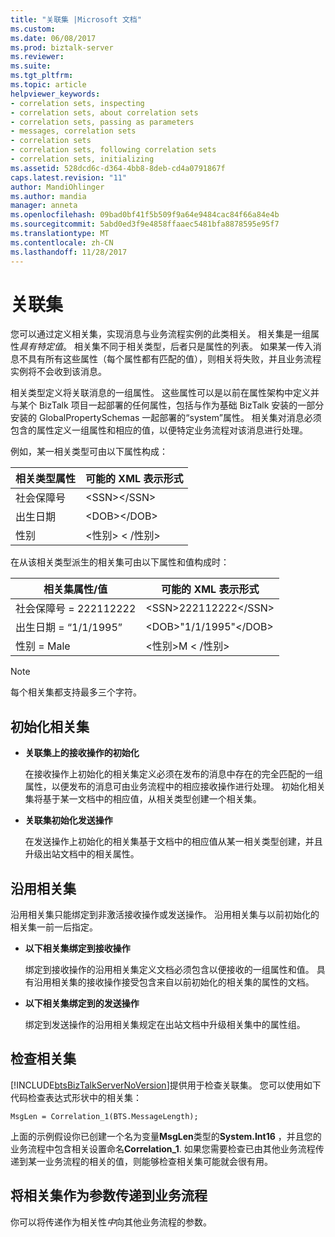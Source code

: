 ```yaml
---
title: "关联集 |Microsoft 文档"
ms.custom: 
ms.date: 06/08/2017
ms.prod: biztalk-server
ms.reviewer: 
ms.suite: 
ms.tgt_pltfrm: 
ms.topic: article
helpviewer_keywords:
- correlation sets, inspecting
- correlation sets, about correlation sets
- correlation sets, passing as parameters
- messages, correlation sets
- correlation sets
- correlation sets, following correlation sets
- correlation sets, initializing
ms.assetid: 528dcd6c-d364-4bb8-8deb-cd4a0791867f
caps.latest.revision: "11"
author: MandiOhlinger
ms.author: mandia
manager: anneta
ms.openlocfilehash: 09bad0bf41f5b509f9a64e9484cac84f66a84e4b
ms.sourcegitcommit: 5abd0ed3f9e4858ffaaec5481bfa8878595e95f7
ms.translationtype: MT
ms.contentlocale: zh-CN
ms.lasthandoff: 11/28/2017
---
```

# <a name="correlation-sets"></a>关联集
您可以通过定义相关集，实现消息与业务流程实例的此类相关。 相关集是一组属性*具有特定值*。 相关集不同于相关类型，后者只是属性的列表。 如果某一传入消息不具有所有这些属性（每个属性都有匹配的值），则相关将失败，并且业务流程实例将不会收到该消息。  
  
 相关类型定义将关联消息的一组属性。 这些属性可以是以前在属性架构中定义并与某个 BizTalk 项目一起部署的任何属性，包括与作为基础 BizTalk 安装的一部分安装的 GlobalPropertySchemas 一起部署的“system”属性。 相关集对消息必须包含的属性定义一组属性和相应的值，以便特定业务流程对该消息进行处理。  
  
 例如，某一相关类型可由以下属性构成：  
  
|相关类型属性|可能的 XML 表示形式|  
|-------------------------------|---------------------------------|  
|社会保障号|\<SSN\>\</SSN\>|  
|出生日期|\<DOB\>\</DOB\>|  
|性别|\<性别\> \< /性别\>|  
  
 在从该相关类型派生的相关集可由以下属性和值构成时：  
  
|相关集属性/值|可能的 XML 表示形式|  
|-------------------------------------|---------------------------------|  
|社会保障号 = 222112222|\<SSN\>222112222\</SSN\>|  
|出生日期 = “1/1/1995”|\<DOB\>"1/1/1995"\</DOB\>|  
|性别 = Male|\<性别\>M \< /性别\>|  
  
> [!NOTE]
>  每个相关集都支持最多三个字符。  
  
## <a name="initializing-correlation-sets"></a>初始化相关集  
  
-   **关联集上的接收操作的初始化**  
  
     在接收操作上初始化的相关集定义必须在发布的消息中存在的完全匹配的一组属性，以便发布的消息可由业务流程中的相应接收操作进行处理。 初始化相关集将基于某一文档中的相应值，从相关类型创建一个相关集。  
  
-   **关联集初始化发送操作**  
  
     在发送操作上初始化的相关集基于文档中的相应值从某一相关类型创建，并且升级出站文档中的相关属性。  
  
## <a name="following-correlation-sets"></a>沿用相关集  
 沿用相关集只能绑定到非激活接收操作或发送操作。 沿用相关集与以前初始化的相关集一前一后指定。  
  
-   **以下相关集绑定到接收操作**  
  
     绑定到接收操作的沿用相关集定义文档必须包含以便接收的一组属性和值。  具有沿用相关集的接收操作接受包含来自以前初始化的相关集的属性的文档。  
  
-   **以下相关集绑定到的发送操作**  
  
     绑定到发送操作的沿用相关集规定在出站文档中升级相关集中的属性组。  
  
## <a name="inspecting-correlation-sets"></a>检查相关集  
 [!INCLUDE[btsBizTalkServerNoVersion](../includes/btsbiztalkservernoversion-md.md)]提供用于检查关联集。 您可以使用如下代码检查表达式形状中的相关集：  
  
```  
MsgLen = Correlation_1(BTS.MessageLength);  
```  
  
 上面的示例假设你已创建一个名为变量**MsgLen**类型的**System.Int16** ，并且您的业务流程中包含相关设置命名**Correlation_1**. 如果您需要检查已由其他业务流程传递到某一业务流程的相关的值，则能够检查相关集可能就会很有用。  
  
## <a name="passing-correlation-sets-as-parameters-to-orchestrations"></a>将相关集作为参数传递到业务流程  
 你可以将传递作为相关性*中*向其他业务流程的参数。